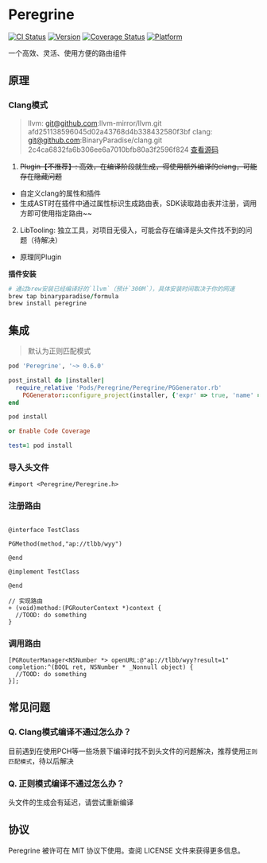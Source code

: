 # Peregrine

[![CI Status](https://img.shields.io/travis/BinaryParadise/Peregrine.svg?style=flat)](https://travis-ci.org/BinaryParadise/Peregrine)
[![Version](https://img.shields.io/cocoapods/v/Peregrine.svg?style=flat)](https://cocoapods.org/pods/Peregrine)
[![Coverage Status](https://coveralls.io/repos/github/BinaryParadise/Peregrine/badge.svg?branch=master)](https://coveralls.io/github/BinaryParadise/Peregrine?branch=master)
[![Platform](https://img.shields.io/cocoapods/p/Peregrine.svg?style=flat)](https://cocoapods.org/pods/Peregrine)



一个高效、灵活、使用方便的路由组件

## 原理

### Clang模式

> llvm: git@github.com:llvm-mirror/llvm.git afd251138596045d02a43768d4b338432580f3bf
> clang: git@github.com:BinaryParadise/clang.git 2c4ca6832fa6b306ee6a7010bfb80a3f2596f824 [查看源码](https://github.com/BinaryParadise/clang/tree/clang11)

1. ~~Plugin【不推荐】: 高效，在编译阶段就生成，得使用额外编译的clang，可能存在隐藏问题~~

  - 自定义clang的属性和插件
  - 生成AST时在插件中通过属性标识生成路由表，SDK读取路由表并注册，调用方即可使用指定路由~~
2. LibTooling: 独立工具，对项目无侵入，可能会存在编译是头文件找不到的问题（待解决）
  - 原理同Plugin

**插件安装**

```ruby
# 通过brew安装已经编译好的`llvm`（预计`300M`），具体安装时间取决于你的网速
brew tap binaryparadise/formula
brew install peregrine
```

## 集成

> 默认为正则匹配模式

```ruby
pod 'Peregrine', '~> 0.6.0'

post_install do |installer|
  require_relative 'Pods/Peregrine/Peregrine/PGGenerator.rb'
    PGGenerator::configure_project(installer, {'expr' => true, 'name' => 'PGRouteDefine', 'path' => '${SRCROOT}/Peregrine'})
end
```

```ruby
pod install

or Enable Code Coverage

test=1 pod install
```

### 导入头文件


```objc
#import <Peregrine/Peregrine.h>
```

### 注册路由

```objc

@interface TestClass

PGMethod(method,"ap://tlbb/wyy")

@end

@implement TestClass

@end

// 实现路由
+ (void)method:(PGRouterContext *)context {
  //TOOD: do something
}

```
### 调用路由

```objc
[PGRouterManager<NSNumber *> openURL:@"ap://tlbb/wyy?result=1" completion:^(BOOL ret, NSNumber * _Nonnull object) {
  //TOOD: do something
}];

```

## 常见问题

### Q. Clang模式编译不通过怎么办？

目前遇到在使用PCH等一些场景下编译时找不到头文件的问题解决，推荐使用`正则匹配模式`，待以后解决

### Q. 正则模式编译不通过怎么办？

头文件的生成会有延迟，请尝试重新编译

## 协议

Peregrine 被许可在 MIT 协议下使用。查阅 LICENSE 文件来获得更多信息。
